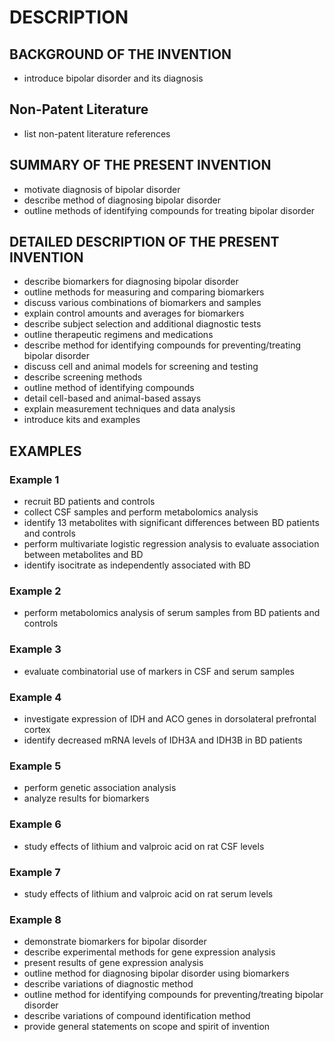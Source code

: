 # DESCRIPTION

## BACKGROUND OF THE INVENTION

- introduce bipolar disorder and its diagnosis

## Non-Patent Literature

- list non-patent literature references

## SUMMARY OF THE PRESENT INVENTION

- motivate diagnosis of bipolar disorder
- describe method of diagnosing bipolar disorder
- outline methods of identifying compounds for treating bipolar disorder

## DETAILED DESCRIPTION OF THE PRESENT INVENTION

- describe biomarkers for diagnosing bipolar disorder
- outline methods for measuring and comparing biomarkers
- discuss various combinations of biomarkers and samples
- explain control amounts and averages for biomarkers
- describe subject selection and additional diagnostic tests
- outline therapeutic regimens and medications
- describe method for identifying compounds for preventing/treating bipolar disorder
- discuss cell and animal models for screening and testing
- describe screening methods
- outline method of identifying compounds
- detail cell-based and animal-based assays
- explain measurement techniques and data analysis
- introduce kits and examples

## EXAMPLES

### Example 1

- recruit BD patients and controls
- collect CSF samples and perform metabolomics analysis
- identify 13 metabolites with significant differences between BD patients and controls
- perform multivariate logistic regression analysis to evaluate association between metabolites and BD
- identify isocitrate as independently associated with BD

### Example 2

- perform metabolomics analysis of serum samples from BD patients and controls

### Example 3

- evaluate combinatorial use of markers in CSF and serum samples

### Example 4

- investigate expression of IDH and ACO genes in dorsolateral prefrontal cortex
- identify decreased mRNA levels of IDH3A and IDH3B in BD patients

### Example 5

- perform genetic association analysis
- analyze results for biomarkers

### Example 6

- study effects of lithium and valproic acid on rat CSF levels

### Example 7

- study effects of lithium and valproic acid on rat serum levels

### Example 8

- demonstrate biomarkers for bipolar disorder
- describe experimental methods for gene expression analysis
- present results of gene expression analysis
- outline method for diagnosing bipolar disorder using biomarkers
- describe variations of diagnostic method
- outline method for identifying compounds for preventing/treating bipolar disorder
- describe variations of compound identification method
- provide general statements on scope and spirit of invention

